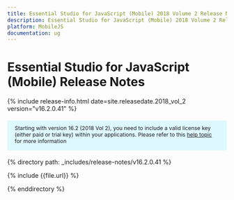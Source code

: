 ```yaml
---
title: Essential Studio for JavaScript (Mobile) 2018 Volume 2 Release Notes
description: Essential Studio for JavaScript (Mobile) 2018 Volume 2 Release Notes
platform: MobileJS
documentation: ug
---
```


# Essential Studio for JavaScript (Mobile) Release Notes

{% include release-info.html date=site.releasedate.2018_vol_2  version="v16.2.0.41" %} 


<style>
#license {
    font-size: .88em!important;
margin-top: 1.5em;     margin-bottom: 1.5em;
    background-color: #def8ff;
    padding: 10px 17px 14px;
}
</style>

<div id="license">
Starting with version 16.2 (2018 Vol 2), you need to include a valid license key (either paid or trial key) within your applications. 
Please refer to this <a href="/common/essential-studio/licensing/license-key">help topic</a> for more information      
</div>


{% directory path: _includes/release-notes/v16.2.0.41 %}

{% include {{file.url}} %}

{% enddirectory %}